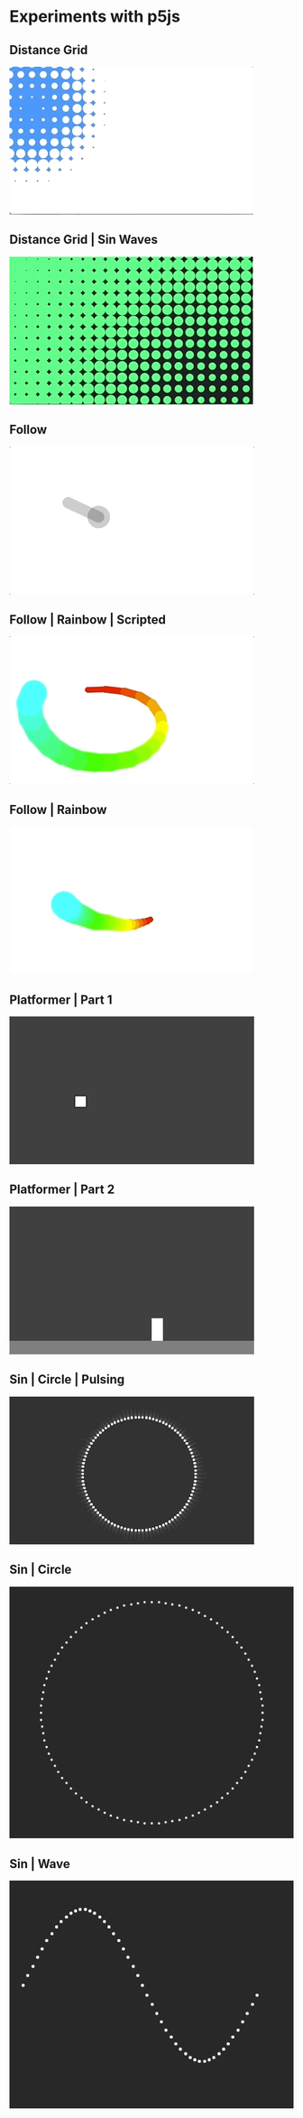 # Experiments with p5js


## Distance Grid

![Image of Distance Grid](./output/distance-grid.gif)

## Distance Grid | Sin Waves

![Image of Distance Grid w/Sin Waves](./output/distance-grid-sin-waves.gif)


## Follow
![](./output/follow-distance.gif)

## Follow | Rainbow | Scripted
![](./output/follow-rainbow-scripted.gif)

## Follow | Rainbow
![](./output/follow-rainbow.gif)

## Platformer | Part 1
![](./output/platformer-1.gif)

## Platformer | Part 2
![](./output/platformer-2.gif)

## Sin | Circle | Pulsing
![](./output/sin-circle-pulsing.gif)

## Sin | Circle
![](./output/sin-circle.png)

## Sin | Wave
![](./output/sin-wave.png)
